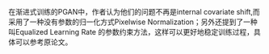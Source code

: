 

<!--
 * @version:
 * @Author:  StevenJokess https://github.com/StevenJokess
 * @Date: 2020-12-27 18:32:44
 * @LastEditors:  StevenJokess https://github.com/StevenJokess
 * @LastEditTime: 2020-12-27 18:37:56
 * @Description:
 * @TODO::
 * @Reference:https://zhuanlan.zhihu.com/p/94206978
-->



在渐进式训练的PGAN中，作者认为他们的问题不再是internal covariate shift,而采用了一种没有参数的归一化方式Pixelwise Normalization；另外还提到了一种叫Equalized Learning Rate 的参数约束方法，这样可以更好地稳定训练过程，具体可以参考原论文。
